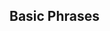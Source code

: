 <h2> Basic Phrases </h2>
<src="https://pics.me.me/im-learning-spanish-starter-pack-erre-con-erre-cigarro-erre-32413559.png">

